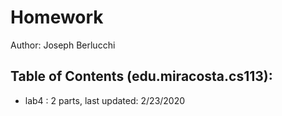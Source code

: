 # Homework
Author: Joseph Berlucchi
## Table of Contents (edu.miracosta.cs113):
- lab4 : 2 parts, last updated: 2/23/2020
